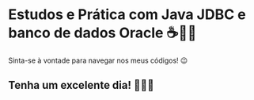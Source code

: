  # Estudos e Prática com Java JDBC e banco de dados Oracle ☕🏦🎲
 
Sinta-se à vontade para navegar nos meus códigos! 😉

## Tenha um excelente dia! 🎉🙏🏼
